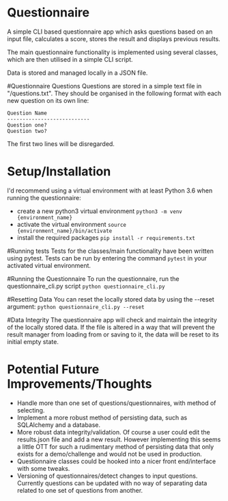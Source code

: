 # Questionnaire 
A simple CLI based questionnaire app which asks questions based on an input file, 
calculates a score, stores the result and displays previous results.

The main questionnaire functionality is implemented using several classes, which are then 
utilised in a simple CLI script.

Data is stored and managed locally in a JSON file.


#Questionnaire Questions
Questions are stored in a simple text file in "/questions.txt". They should be organised 
in the following format with each new question on its own line:

    Question Name
    ---------------------------
    Question one?
    Question two?
    
The first two lines will be disregarded.


# Setup/Installation
I'd recommend using a virtual environment with at least Python 3.6 when running the 
questionnaire:
- create a new python3 virtual environment `python3 -m venv {environment_name}`
- activate the virtual environment `source {environment_name}/bin/activate`
- install the required packages `pip install -r requirements.txt`


#Running tests
Tests for the classes/main functionality have been written using pytest. Tests can 
be run by entering the command `pytest` in your activated virtual environment.


#Running the Questionnaire
To run the questionnaire, run the questionnaire_cli.py script 
`python questionnaire_cli.py`


#Resetting Data
You can reset the locally stored data by using the --reset argument: 
`python questionnaire_cli.py --reset`


#Data Integrity
The questionnaire app will check and maintain the integrity of the locally stored 
data. If the file is altered in a way that will prevent the result  manager from 
loading from or saving to it, the data will be reset to its initial empty state.


# Potential Future Improvements/Thoughts
- Handle more than one set of questions/questionnaires, with method of selecting.
- Implement a more robust method of persisting data, such as SQLAlchemy and a
  database.
- More robust data integrity/validation. Of course a user could edit the 
  results.json file and add a new result. However implementing this seems a little 
  OTT for such a rudimentary method of persisting data that only exists for a 
  demo/challenge and would not be used in production.
- Questionnaire classes could be hooked into a nicer front end/interface with some
  tweaks.
- Versioning of questionnaires/detect changes to input questions. Currently
  questions can be updated with no way of separating data related to one set 
  of questions from another.
